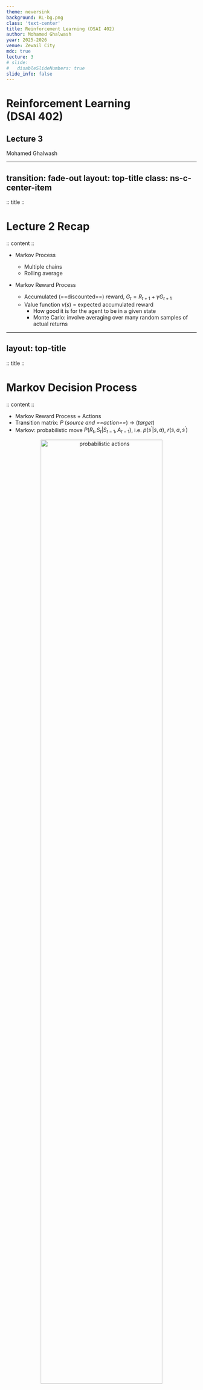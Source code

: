 ```yaml
---
theme: neversink
background: RL-bg.png
class: 'text-center'
title: Reinforcement Learning (DSAI 402)
author: Mohamed Ghalwash
year: 2025-2026
venue: Zewail City
mdc: true
lecture: 3
# slide:
#   disableSlideNumbers: true
slide_info: false
---
```


# Reinforcement Learning <br> (DSAI 402)
## Lecture 3

Mohamed Ghalwash
<Email v="mghalwash@zewailcity.edu.eg" />

---
transition: fade-out
layout: top-title
class: ns-c-center-item
---

:: title :: 

# Lecture 2 Recap

:: content :: 

- Markov Process
  - Multiple chains 
  - Rolling average 
  
- Markov Reward Process
  - Accumulated (==discounted==) reward, $G_t = R_{t+1} + \gamma G_{t+1}$
  - Value function $v(s)$ = expected accumulated reward
    - How good it is for the agent to be in a given state
    - Monte Carlo: involve averaging over many random samples of actual returns
  
<BottomBar/>

---
layout: top-title
---

:: title :: 

# Markov Decision Process

:: content :: 

- Markov Reward Process + Actions
- Transition matrix: $P$ (_source and ==action==_) $\rightarrow$ (_target_)
- Markov: probabilistic move $P(R_t, S_t|S_{t-1},A_{t-1})$, i.e. $p(s^\prime | s,a)$, $r(s,a,s^\prime)$
  
<div style="text-align:center;">
  <img src="./images/lec2_actions.png" alt="probabilistic actions" style="display: block; margin-left: auto; margin-right: auto; width: 80%;" />
</div>

<BottomBar/>

---
layout: top-title
# columns: is-10
# align: l-lt-ct
---

:: title :: 

# What is Policy?

:: content :: 

- $\pi(a|s)$
  - a mapping from states to probabilities of selecting each possible action

<div style="text-align:center;">

```mermaid {theme: 'neutral', scale: 0.9}
%% States: s1, s2; Actions: a1, a2
%% Each cell shows \pi(a|s)
flowchart TB
  subgraph Policy_Matrix["$$\pi(a|s)$$"]
    direction LR
    S1A1["$$\pi(a_1|s_1)$$"]
    S1A2["$$\pi(a_2|s_1)$$"]
    S2A1["$$\pi(a_1|s_2)$$"]
    S2A2["$$\pi(a_2|s_2)$$"]
  end
  S1(("$$s_1$$"))
  S2(("$$s_2$$"))
  A1(("$$a_1$$"))
  A2(("$$a_2$$"))
  S1 -- " " --> S1A1
  S1 -- " " --> S1A2
  S2 -- " " --> S2A1
  S2 -- " " --> S2A2
  S1A1 -- " " --> A1
  S1A2 -- " " --> A2
  S2A1 -- " " --> A1
  S2A2 -- " " --> A2

  linkStyle 0,4 stroke:#1f77b4,stroke-width:3px;
  linkStyle 2,6 stroke:#d62728,stroke-width:3px;
  classDef redNode fill:#2e2eff,color:#fff,stroke:#000,stroke-width:2px;
  classDef blueNode fill:#E31243,stroke:#000,stroke-width:1px;
  class S1A1 redNode;
  class S2A1 blueNode;
```

</div>

<BottomBar/>

---
layout: top-title
---

:: title :: 

# What is Policy?

:: content :: 

- $v_{\pi}(s)$
  - the state-value function of a state $s$ under a policy $\pi$
  - the expected return when starting in $s$ and following $\pi$ thereafter

<div style="text-align:center;">

```mermaid {theme: 'neutral', scale: 0.8}
%% State-value vector v_pi(s)
flowchart TB
  V1["$$v_\pi(s_1)$$"]
  V2["$$v_\pi(s_2)$$"]
  V3["$$v_\pi(s_3)$$"]
  V1 --> V2 --> V3
```

</div>

<BottomBar/>

---
layout: top-title
---

:: title :: 

# What is Policy?

:: content :: 

- $q_{\pi}(s, a)$
  - the action-value function of taking action $a$ in state $s$ under a policy $\pi$ 
  - the expected return when performing action $a$ in state $s$ and following $\pi$ thereafter

<div style="text-align:center;">

```mermaid {theme: 'neutral', scale: 0.8}
%% Q(s,a) matrix for 2 states, 2 actions
flowchart TB
  subgraph Q_Matrix["Q_π(s,a)"]
    direction LR
    Q11["$$q_\pi(s_1,a_1)$$"]
    Q12["$$q_\pi(s_1,a_2)$$"]
    Q21["$$q_\pi(s_2,a_1)$$"]
    Q22["$$q_\pi(s_2,a_2)$$"]
  end
  S1(("$$s_1$$"))
  S2(("$$s_2$$"))
  A1(("$$a_1$$"))
  A2(("$$a_2$$"))
  S1 -- " " --> Q11
  S1 -- " " --> Q12
  S2 -- " " --> Q21
  S2 -- " " --> Q22
  Q11 -- " " --> A1
  Q12 -- " " --> A2
  Q21 -- " " --> A1
  Q22 -- " " --> A2

  linkStyle 0,4 stroke:#1f77b4,stroke-width:3px;
  linkStyle 2,6 stroke:#d62728,stroke-width:3px;
  classDef redNode fill:#2e2eff,color:#fff,stroke:#000,stroke-width:2px;
  classDef blueNode fill:#E31243,stroke:#000,stroke-width:1px;
  class Q11 redNode;
  class Q21 blueNode;
```

</div>

<BottomBar/>


---
layout: top-title
class: text-center
---

:: title ::

# Bellman

:: content :: 

<div class="grid" style="display: grid; grid-template-columns: 3fr 1fr; gap: 1em;">
  <div>

$$
{1|1,2|2,3|3,4|4,5|all}
\begin{array}{ll}
v_\pi(s) & = \mathbb{E}_\pi \left[ G_t \mid S_t = s \right] \\ \\
        & =  \mathbb{E}_\pi \left[ \textcolor{green}{R_{t+1} + \gamma G_{t+1}} \mid s \right] \\ \\
        & =  \mathbb{E}_\pi \left[ \textcolor{green}{R_{t+1} + \gamma v_\pi(s^\prime)} \mid s \right] \\ \\
        & = \sum_a \sum_{s^\prime} \textcolor{blue}{\pi(a|s)} \textcolor{red}{p(s^\prime|s,a)} \left[ \textcolor{green}{r(s,a,s^\prime) + \gamma v_\pi(s^\prime)} \right] \\ \\ 
        & = \sum_a \textcolor{blue}{\pi(a|s)} \sum_{s^\prime} \textcolor{red}{p(s^\prime|s,a)} \left[ \textcolor{green}{r(s,a,s^\prime) + \gamma v_\pi(s^\prime)} \right]
\end{array}
$$

  </div>
  <div>

```mermaid {theme: 'neutral', scale: 0.8}
graph TD
  S1(("$$s_1$$"))
  S3(("$$s_1^\prime$$"))
  S4(("$$s_1^{\prime\prime}$$"))
  A1(("$$a_1$$"))
  A2(("$$a_2$$"))
  S1 -- "$$\pi(a_1|s_1)$$" --> A1
  S1 -- "$$\pi(a_2|s_1)$$" --> A2
  A1 -- "$$p(s_1^\prime|s_1, a_1), r^\prime$$" --> S3
  A1 -- "$$p(s_1^{\prime\prime}|s_1, a_1), r^{\prime\prime}$$" --> S4
  
  %% Style links from S1 (blue)
  linkStyle 0 stroke:#1f77b4,stroke-width:3px;
  linkStyle 1 stroke:#1f77b4,stroke-width:3px;
  %% Style links from S2 (red)
  linkStyle 2 stroke:#d62728,stroke-width:3px;
  linkStyle 3 stroke:#d62728,stroke-width:3px;
  classDef blackNode fill:#000,color:#fff,stroke:#000,stroke-width:2px;
  classDef stateNode fill:none,stroke:#000,stroke-width:1px;
  class A1,A2 blackNode;
  class S1,S3,S4 stateNode;
```

  </div>
</div>


<v-click>

#### For each ==state-action-next state== triple, we calculate the joint probability $\textcolor{blue}{\pi(a|s)}\textcolor{red}{p(s^\prime|s, a)}$ and use it to weight the expected reward. Summing over all such triples yields the total expected state-value

</v-click>

<BottomBar/>

---
layout: top-title
class: text-center
---

:: title ::

# Bellman Equation 

:: content :: 

<div class="grid" style="display: grid; grid-template-columns: 3fr 1fr; gap: 1em;">
  <div>

$$
{1|2|2,3|all}
\begin{array}{ll}
q_\pi(s, a) 
         & =  \mathbb{E}_\pi \left[ R_{t+1} + \gamma q_\pi(s^\prime, a^{\prime}) \mid s, a \right] \\ \\
         & = \sum_{s^\prime} \textcolor{red}{p(s^\prime|s,a)} \left[ r(s,a,s^\prime) + \gamma \textcolor{green}{\sum_{a^\prime} \pi(a^\prime \mid s^\prime) q_{\pi}(s^\prime, a^\prime)} \right] \\ \\
         & = \sum_{s^\prime} \textcolor{red}{p(s^\prime|s,a)} \left[ r(s,a,s^\prime) + \gamma \textcolor{green}{v_\pi(s^\prime)} \right]
\end{array}
$$

<br/><br/><br/>

<v-click>

$$
{0|1|all}
\begin{array}{ll}
v_\pi(s) 
        & = \sum_a \textcolor{blue}{\pi(a|s)} \sum_{s^\prime} \textcolor{red}{p(s^\prime|s,a)} \left[ \textcolor{green}{r(s,a,s^\prime) + \gamma v_\pi(s^\prime)} \right] \\ \\ 
        & = \sum_a \textcolor{blue}{\pi(a|s)} q_\pi(s, a) 
\end{array}
$$

</v-click>
  </div>
  <div>

```mermaid {theme: 'neutral', scale: 0.8}
graph TD
  S1(("$$s_1$$"))
  S3(("$$s_1^\prime$$"))
  S4(("$$s_1^{\prime\prime}$$"))
  A1(("$$a_1$$"))
  A2(("$$a_2$$"))
  S1 -- "$$\pi(a_1|s_1)$$" --> A1
  S1 -- "$$\pi(a_2|s_1)$$" --> A2
  A1 -- "$$p(s_1^\prime|s_1, a_1), r^\prime$$" --> S3
  A1 -- "$$p(s_1^{\prime\prime}|s_1, a_1), r^{\prime\prime}$$" --> S4
  
  %% Style links from S1 (blue)
  linkStyle 0 stroke:#1f77b4,stroke-width:3px;
  linkStyle 1 stroke:#1f77b4,stroke-width:3px;
  %% Style links from S2 (red)
  linkStyle 2 stroke:#d62728,stroke-width:3px;
  linkStyle 3 stroke:#d62728,stroke-width:3px;
  classDef blackNode fill:#000,color:#fff,stroke:#000,stroke-width:2px;
  classDef stateNode fill:none,stroke:#000,stroke-width:1px;
  class A1,A2 blackNode;
  class S1,S3,S4 stateNode;
```

  </div>
</div>

<BottomBar/>

---
layout: top-title
---

:: title :: 

# Optimal Policy

:: content :: 


A policy $\pi$ is defined to be better than or equal to a policy $\pi^\prime$ if its expected return is greater than or equal to that of $\pi^\prime$ for all states.

<div style="text-align:center;">

$\pi >= \pi^\prime$ if and only if $v_{\pi}(s) >= v_{\pi^\prime}(s)$ for all $s \in S$

</div>

<br/><br/><br/>

There is always at least one policy that is better than or equal to all other policies. This is an optimal policy

<div style="text-align:center;">

$v_{*}(s) := max_\pi \; v_\pi(s)$

$q_{*}(s, a) := max_\pi \; q_\pi(s, a)$

</div> 

<BottomBar/>

---
layout: fact
---

## A policy is a stochastic rule by which the agent selects actions as a function of states. The agent’s objective is to maximize the amount of reward it receives over time.

<BottomBar/>

---
layout: center
class: text-center
---

# Learn More

[Slidev](https://sli.dev) · [Course Homepage](https://github.com/m-fakhry/DSAI-402-RL)